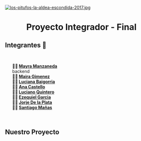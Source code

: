 [![los-pitufos-la-aldea-escondida-2017.jpg](https://i.postimg.cc/k4kMv3zn/los-pitufos-la-aldea-escondida-2017.jpg)](https://postimg.cc/xJ3S9797)
<h1 align="center">Proyecto Integrador - Final</h1>


<h2> Integrantes 🚀</h2>
<br> 
<ul style="list-style-type: none;">
    <li><b>👩‍🚀 <a href="https://github.com/mayhrina30)">Mayra Manzaneda</a></b></li>backend
    <li><b>👨‍🚀 <a href="https://github.com/mairaggimenez">Maira Gimenez</a></b></li>
    <li><b>👨‍🚀 <a href="https://github.com/LucianaBaigorria">Luciana Baigorria</a></b></li>
    <li><b>👨‍🚀 <a href="https://github.com/anacastello19">Ana Castello</a></b></li>
    <li><b>👨‍🚀 <a href="https://github.com/Luciano06663">Luciano Quintero</a></b></li>
    <li><b>👨‍🚀 <a href="https://github.com/EzequielgGarcia">Ezequiel Garcia</a></b></li>
    <li><b>👨‍🚀 <a href="https://github.com/jorolio">Jorje De la Plata</a></b></li>
    <li><b>👨‍🚀 <a href="https://github.com/santimanas">Santiago Mañas</a></b></li>

  
</ul>
<br>


<h2>  Nuestro Proyecto </h2>



